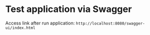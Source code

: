 # Test application via Swagger
Access link after run application: `http://localhost:8080/swagger-ui/index.html`

